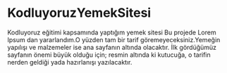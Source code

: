 # KodluyoruzYemekSitesi
 Kodluyoruz eğitimi kapsamında yaptığım yemek sitesi
 Bu projede Lorem Ipsum dan yararlandım.O yüzden tam bir tarif göremeyeceksiniz.Yemeğin yapılışı ve malzemeler ise ana sayfanın altında olacaktır. İlk gördüğümüz sayfanın önemi büyük olduğu için; resmin altında ki kutucuğa, o tarifin nerden geldiği yada hazırlanışı yazılacaktır.
